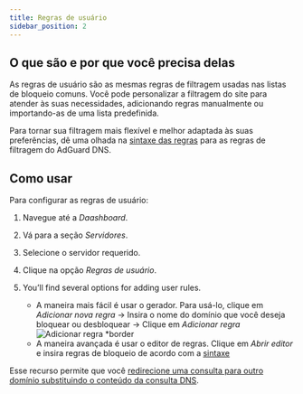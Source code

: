 ```yaml
---
title: Regras de usuário
sidebar_position: 2
---
```


## O que são e por que você precisa delas

As regras de usuário são as mesmas regras de filtragem usadas nas listas de bloqueio comuns. Você pode personalizar a filtragem do site para atender às suas necessidades, adicionando regras manualmente ou importando-as de uma lista predefinida.

Para tornar sua filtragem mais flexível e melhor adaptada às suas preferências, dê uma olhada na [sintaxe das regras](/general/dns-filtering-syntax/) para as regras de filtragem do AdGuard DNS.

## Como usar

Para configurar as regras de usuário:

1. Navegue até a _Daashboard_.

2. Vá para a seção _Servidores_.

3. Selecione o servidor requerido.

4. Clique na opção _Regras de usuário_.

5. You’ll find several options for adding user rules.

    - A maneira mais fácil é usar o gerador. Para usá-lo, clique em _Adicionar nova regra_ → Insira o nome do domínio que você deseja bloquear ou desbloquear → Clique em _Adicionar regra_
       ![Adicionar regra \*border](https://cdn.adtidy.org/content/kb/dns/private/new_dns/userrules_step5.png)
    - A maneira avançada é usar o editor de regras. Clique em _Abrir editor_ e insira regras de bloqueio de acordo com a [sintaxe](/general/dns-filtering-syntax/)

Esse recurso permite que você [redirecione uma consulta para outro domínio substituindo o conteúdo da consulta DNS](/general/dns-filtering-syntax/#dnsrewrite-modifier).
